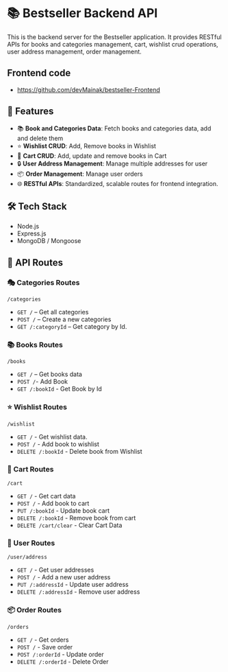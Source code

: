 # 📚 Bestseller Backend API

This is the backend server for the Bestseller application. It provides RESTful APIs for books and categories management, cart, wishlist crud operations, user address management, order management.

## Frontend code
- https://github.com/devMainak/bestseller-Frontend

## 🚀 Features

- 📚 **Book and Categories Data**: Fetch books and categories data, add and delete them
- ⭐ **Wishlist CRUD**: Add, Remove books in Wishlist
- 🛒 **Cart CRUD**: Add, update and remove books in Cart
- 🔒 **User Address Management**: Manage multiple addresses for user
- 📦 **Order Management**: Manage user orders
- 🌐 **RESTful APIs**: Standardized, scalable routes for frontend integration.

## 🛠️ Tech Stack

- Node.js
- Express.js
- MongoDB / Mongoose

## 📂 API Routes

### 🎭 Categories Routes

`/categories`

- `GET /` – Get all categories
- `POST /` – Create a new categories
- `GET /:categoryId` – Get category by Id.

### 📚 Books Routes

`/books`

- `GET /` – Get books data
- `POST /`- Add Book
- `GET /:bookId` - Get Book by Id

### ⭐ Wishlist Routes

`/wishlist`

- `GET /` - Get wishlist data.
- `POST /` - Add book to wishlist
- `DELETE /:bookId` - Delete book from Wishlist

### 🛒 Cart Routes

`/cart`

- `GET /` - Get cart data
- `POST /` -  Add book to cart
- `PUT /:bookId` - Update book cart
- `DELETE /:bookId` - Remove book from cart
- `DELETE /cart/clear` - Clear Cart Data

### 👤 User Routes

`/user/address`

- `GET /` - Get user addresses
- `POST /` - Add a new user address
- `PUT /:addressId` - Update user address
- `DELETE /:addressId` -  Remove user address

### 📦 Order Routes

`/orders`

- `GET /` - Get orders
- `POST /` - Save order
- `POST /:orderId` - Update order
- `DELETE /:orderId` - Delete Order
